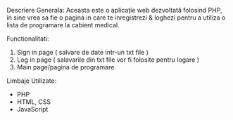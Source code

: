 Descriere Generala:
Aceasta este o aplicație web dezvoltată folosind PHP, in sine vrea sa fie o pagina in care te inregistrezi & loghezi pentru a utiliza o lista de programare la cabient medical.

Functionalitati:
1. Sign in page ( salvare de date intr-un txt file )
2. Log in page ( salavarile din txt file vor fi folosite pentru logare )
3. Main page/pagina de programare 

Limbaje Utilizate:
- PHP
- HTML, CSS
- JavaScript

